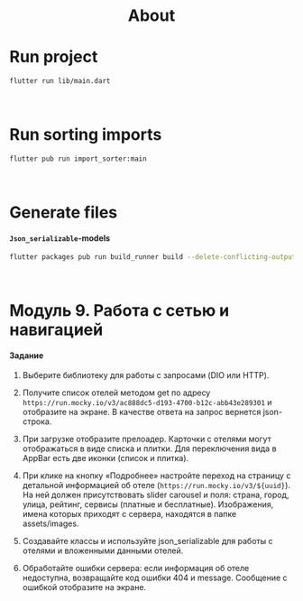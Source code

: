 <h1 align="center">About</h1>

# Run project
```sh
flutter run lib/main.dart
```

<br />

# Run sorting imports
```sh
flutter pub run import_sorter:main
```

<br />

# Generate files
#### `Json_serializable`-models
```sh
flutter packages pub run build_runner build --delete-conflicting-outputs
```

<br />

# Модуль 9. Работа с сетью и навигацией

#### Задание
1. Выберите библиотеку для работы с запросами (DIO или HTTP).

2. Получите список отелей методом get по адресу `https://run.mocky.io/v3/ac888dc5-d193-4700-b12c-abb43e289301` и отобразите на экране. В качестве ответа на запрос вернется json-строка.

3. При загрузке отобразите прелоадер. Карточки с отелями могут отображаться в виде списка и плитки. Для переключения вида в AppBar есть две иконки (список и плитка).

4. При клике на кнопку «Подробнее» настройте переход на страницу с детальной информацией об отеле (`https://run.mocky.io/v3/${uuid}`). На ней должен присутствовать slider carousel и поля: страна, город, улица, рейтинг, сервисы (платные и бесплатные). Изображения, имена которых приходят с сервера, находятся в папке assets/images.

5. Создавайте классы и используйте json_serializable для работы с отелями и вложенными данными отелей.

6. Обработайте ошибки сервера: если информация об отеле недоступна, возвращайте код ошибки 404 и message. Сообщение с ошибкой отобразите на экране.
